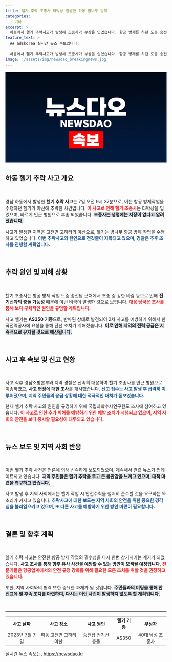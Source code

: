 ```yaml
---
title: 헬기 추락 조종사 타박상 발생한 하동 밤나무 방제
categories:
  - 기타
excerpt: >
  하동에서 헬기 추락사고가 발생해 조종사가 부상을 입었습니다. 항공 방제를 하던 도중 송전탑 전선에 걸리며 발생한 사고, 과연 왜 헬기는 전선을 회피하지 못했을까요? 진실을 추적합니다!
feature_text: >
  ## adskorea 실시간 뉴스 속보입니다.

  하동에서 헬기 추락사고가 발생해 조종사가 부상을 입었습니다. 항공 방제를 하던 도중 송전탑 전선에 걸리며 발생한 사고, 과연 왜 헬기는 전선을 회피하지 못했을까요? 진실을 추적합니다!
image: '/assets/img/newsdao_breakingnews.jpg'
---
```


<p><img src="/assets/img/newsdao_breakingnews.jpg" alt="adskorea 속보" /></p>

<h2 data-ke-size="size26">하동 헬기 추락 사고 개요</h2>

<p data-ke-size="size16">&nbsp;</p>

<p>경남 하동에서 발생한 <b>헬기 추락 사고</b>는 7일 오전 9시 37분으로, 이는 항공 방제작업을 수행하던 헬기가 야산에 추락한 사건입니다. <b><span style="color: #ee2323;">이 사고로 인해 헬기 조종사</span></b>는 타박상을 입었으며, 빠르게 인근 병원으로 후송 되었습니다. <b><span style="background-color: #21538527;">조종사는 생명에는 지장이 없다고 알려졌습니다.</span></b> </p>

<p>사고가 발생한 지역은 고전면 고하리의 야산으로, 헬기는 밤나무 항공 방제 작업을 수행하고 있었습니다. <b><span style="color: #1a5490;">이번 추락사고의 원인으로 전깃줄이 지목되고 있으며, 경찰은 추후 조사를 진행할 계획입니다.</span></b> </p>

<p data-ke-size="size16">&nbsp;</p>

<h2 data-ke-size="size26">추락 원인 및 피해 상황</h2>

<p data-ke-size="size16">&nbsp;</p>

<p>헬기 조종사는 항공 방제 작업 도중 송전탑 근처에서 조종 중 강한 바람 등으로 인해 <b>전기선과의 충돌 가능성</b> 때문에 이번 비극이 발생한 것으로 보입니다. <b><span style="color: #ee2323;">대응 당국은 조사를 통해 보다 구체적인 원인을 규명할 계획입니다.</span></b> </p>

<p>사고 헬기는 <b>AS350 기종</b>으로, 반파된 상태로 발견되어 2차 사고를 예방하기 위해서 한국전력공사에 요청을 통해 단선 조치가 취해졌습니다. <b><span style="background-color: #21538527;">이로 인해 지역의 전력 공급은 지속적으로 유지될 것으로 예상됩니다.</span></b> </p>

<p data-ke-size="size16">&nbsp;</p>

<h2 data-ke-size="size26">사고 후 속보 및 신고 현황</h2>

<p data-ke-size="size16">&nbsp;</p>

<p>사고 직후 경남소방본부와 지역 경찰은 신속히 대응하여 헬기 조종사를 인근 병원으로 이송하였고, <b>사고 현장에 대한 조사</b>를 개시했습니다. <b><span style="color: #1a5490;">신고 접수는 사고 발생 후 급격히 이루어졌으며, 지역 주민들의 응급 상황에 대한 적극적인 대처가 돋보였습니다.</span></b> </p>

<p>현재 헬기 추락 사고의 원인을 규명하기 위해 국립과학수사연구원도 조사에 참여하고 있습니다. <b><span style="color: #ee2323;">이 사고로 인한 추가 피해를 예방하기 위한 예방 조치가 시행되고 있으며, 지역 사회의 안전을 보다 중시할 필요성이 대두되고 있습니다.</span></b> </p>

<p data-ke-size="size16">&nbsp;</p>

<h2 data-ke-size="size26">뉴스 보도 및 지역 사회 반응</h2>

<p data-ke-size="size16">&nbsp;</p>

<p>이번 헬기 추락 사건은 언론에 의해 신속하게 보도되었으며, 계속해서 관련 뉴스가 업데이트되고 있습니다. <b><span style="background-color: #21538527;">지역 주민들은 헬기 추락을 두고 큰 불안감을 느끼고 있으며, 대책 마련을 촉구하고 있습니다.</span></b> </p>

<p>사고 발생 후 지역 사회에서는 헬기 작업 시 안전수칙을 철저히 준수할 것을 요구하는 목소리가 커지고 있습니다. <b><span style="color: #1a5490;">추락사고에 대한 보도는 지역 사회의 안전을 위한 중요한 경각심을 불러일으키고 있으며, 또 다른 사고를 예방하기 위한 방안 마련이 필요합니다.</span></b> </p>

<p data-ke-size="size16">&nbsp;</p>

<h2 data-ke-size="size26">결론 및 향후 계획</h2>

<p data-ke-size="size16">&nbsp;</p>

<p>헬기 추락 사고는 안전한 항공 방제 작업의 필수성을 다시 한번 상기시키는 계기가 되었습니다. <b>사고 조사를 통해 향후 유사 사건을 예방할 수 있는 방안이 모색될 예정입니다</b>. <b><span style="color: #ee2323;">전문가들은 항공업계에서의 안전 규정 강화를 위해 필요한 모든 조치를 취할 것을 권장하고 있습니다.</span></b> </p>

<p>또한, 지역 사회와의 협력 또한 중요한 과제가 될 것입니다. <b><span style="background-color: #21538527;">주민들과의 미팅을 통해 안전교육 및 후속 조치를 마련하여, 다시는 이런 사건이 발생하지 않도록 할 계획입니다.</span></b> </p>

<p data-ke-size="size16">&nbsp;</p>

<hr>

<table style="width: 100%;">
    <tbody>
        <tr>
            <td style="text-align: center; height: 17px;"><b>사고 날짜</b></td>
            <td style="text-align: center; height: 17px;"><b>사고 장소</b></td>
            <td style="text-align: center; height: 17px;"><b>사고 원인</b></td>
            <td style="text-align: center; height: 17px;"><b>헬기 기종</b></td>
            <td style="text-align: center; height: 17px;"><b>부상자</b></td>
        </tr>
        <tr>
            <td style="text-align: center; height: 19px;">2023년 7월 7일</td>
            <td style="text-align: center; height: 19px;">하동 고전면 고하리 야산</td>
            <td style="text-align: center; height: 19px;">송전탑 전기선 충돌</td>
            <td style="text-align: center; height: 19px;">AS350</td>
            <td style="text-align: center; height: 19px;">40대 남성 조종사</td>
        </tr>
    </tbody>
</table>
실시간 뉴스 속보는, <a href="https://newsdao.kr" rel="dofollow">https://newsdao.kr</a>


